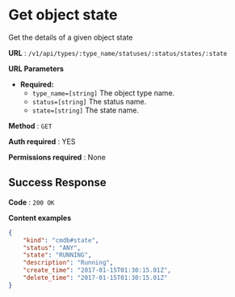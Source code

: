 # Get object state

Get the details of a given object state

**URL** : `/v1/api/types/:type_name/statuses/:status/states/:state`

**URL Parameters**

* **Required:**
  * `type_name=[string]` The object type name.
  * `status=[string]` The status name.
  * `state=[string]` The state name.

**Method** : `GET`

**Auth required** : YES

**Permissions required** : None

## Success Response

**Code** : `200 OK`

**Content examples**

```json
{
    "kind": "cmdb#state",
    "status": "ANY",
    "state": "RUNNING",
    "description": "Running",
    "create_time": "2017-01-15T01:30:15.01Z",
    "delete_time": "2017-01-15T01:30:15.01Z"
}
```
